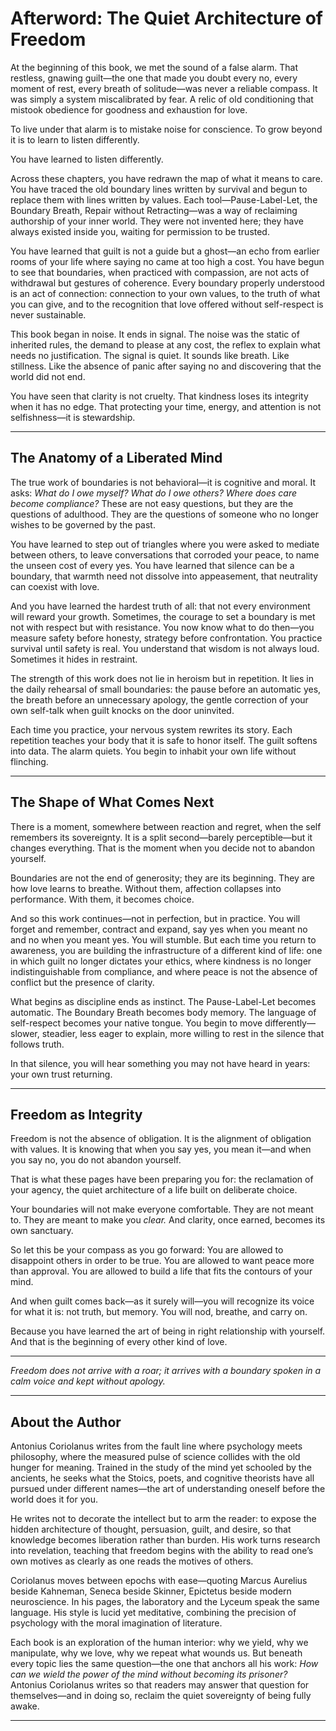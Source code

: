 # Afterword: The Quiet Architecture of Freedom

At the beginning of this book, we met the sound of a false alarm.
That restless, gnawing guilt—the one that made you doubt every no, every moment of rest, every breath of solitude—was never a reliable compass. It was simply a system miscalibrated by fear. A relic of old conditioning that mistook obedience for goodness and exhaustion for love.

To live under that alarm is to mistake noise for conscience.
To grow beyond it is to learn to listen differently.

You have learned to listen differently.

Across these chapters, you have redrawn the map of what it means to care. You have traced the old boundary lines written by survival and begun to replace them with lines written by values. Each tool—Pause-Label-Let, the Boundary Breath, Repair without Retracting—was a way of reclaiming authorship of your inner world. They were not invented here; they have always existed inside you, waiting for permission to be trusted.

You have learned that guilt is not a guide but a ghost—an echo from earlier rooms of your life where saying no came at too high a cost. You have begun to see that boundaries, when practiced with compassion, are not acts of withdrawal but gestures of coherence. Every boundary properly understood is an act of connection: connection to your own values, to the truth of what you can give, and to the recognition that love offered without self-respect is never sustainable.

This book began in noise. It ends in signal.
The noise was the static of inherited rules, the demand to please at any cost, the reflex to explain what needs no justification.
The signal is quiet. It sounds like breath. Like stillness. Like the absence of panic after saying no and discovering that the world did not end.

You have seen that clarity is not cruelty.
That kindness loses its integrity when it has no edge.
That protecting your time, energy, and attention is not selfishness—it is stewardship.

---

## The Anatomy of a Liberated Mind

The true work of boundaries is not behavioral—it is cognitive and moral. It asks: *What do I owe myself? What do I owe others? Where does care become compliance?*
These are not easy questions, but they are the questions of adulthood. They are the questions of someone who no longer wishes to be governed by the past.

You have learned to step out of triangles where you were asked to mediate between others, to leave conversations that corroded your peace, to name the unseen cost of every yes. You have learned that silence can be a boundary, that warmth need not dissolve into appeasement, that neutrality can coexist with love.

And you have learned the hardest truth of all: that not every environment will reward your growth. Sometimes, the courage to set a boundary is met not with respect but with resistance. You now know what to do then—you measure safety before honesty, strategy before confrontation. You practice survival until safety is real. You understand that wisdom is not always loud. Sometimes it hides in restraint.

The strength of this work does not lie in heroism but in repetition. It lies in the daily rehearsal of small boundaries: the pause before an automatic yes, the breath before an unnecessary apology, the gentle correction of your own self-talk when guilt knocks on the door uninvited.

Each time you practice, your nervous system rewrites its story. Each repetition teaches your body that it is safe to honor itself. The guilt softens into data. The alarm quiets. You begin to inhabit your own life without flinching.

---

## The Shape of What Comes Next

There is a moment, somewhere between reaction and regret, when the self remembers its sovereignty. It is a split second—barely perceptible—but it changes everything. That is the moment when you decide not to abandon yourself.

Boundaries are not the end of generosity; they are its beginning.
They are how love learns to breathe.
Without them, affection collapses into performance.
With them, it becomes choice.

And so this work continues—not in perfection, but in practice.
You will forget and remember, contract and expand, say yes when you meant no and no when you meant yes. You will stumble. But each time you return to awareness, you are building the infrastructure of a different kind of life: one in which guilt no longer dictates your ethics, where kindness is no longer indistinguishable from compliance, and where peace is not the absence of conflict but the presence of clarity.

What begins as discipline ends as instinct.
The Pause-Label-Let becomes automatic. The Boundary Breath becomes body memory. The language of self-respect becomes your native tongue. You begin to move differently—slower, steadier, less eager to explain, more willing to rest in the silence that follows truth.

In that silence, you will hear something you may not have heard in years:
your own trust returning.

---

## Freedom as Integrity

Freedom is not the absence of obligation. It is the alignment of obligation with values.
It is knowing that when you say yes, you mean it—and when you say no, you do not abandon yourself.

That is what these pages have been preparing you for: the reclamation of your agency, the quiet architecture of a life built on deliberate choice.

Your boundaries will not make everyone comfortable. They are not meant to. They are meant to make you *clear.*
And clarity, once earned, becomes its own sanctuary.

So let this be your compass as you go forward:
You are allowed to disappoint others in order to be true.
You are allowed to want peace more than approval.
You are allowed to build a life that fits the contours of your mind.

And when guilt comes back—as it surely will—you will recognize its voice for what it is: not truth, but memory.
You will nod, breathe, and carry on.

Because you have learned the art of being in right relationship with yourself.
And that is the beginning of every other kind of love.

---

*Freedom does not arrive with a roar; it arrives with a boundary spoken in a calm voice and kept without apology.*

---



## **About the Author**

Antonius Coriolanus writes from the fault line where psychology meets philosophy, where the measured pulse of science collides with the old hunger for meaning. Trained in the study of the mind yet schooled by the ancients, he seeks what the Stoics, poets, and cognitive theorists have all pursued under different names—the art of understanding oneself before the world does it for you.

He writes not to decorate the intellect but to arm the reader: to expose the hidden architecture of thought, persuasion, guilt, and desire, so that knowledge becomes liberation rather than burden. His work turns research into revelation, teaching that freedom begins with the ability to read one’s own motives as clearly as one reads the motives of others.

Coriolanus moves between epochs with ease—quoting Marcus Aurelius beside Kahneman, Seneca beside Skinner, Epictetus beside modern neuroscience. In his pages, the laboratory and the Lyceum speak the same language. His style is lucid yet meditative, combining the precision of psychology with the moral imagination of literature.

Each book is an exploration of the human interior: why we yield, why we manipulate, why we love, why we repeat what wounds us. But beneath every topic lies the same question—the one that anchors all his work: *How can we wield the power of the mind without becoming its prisoner?*
Antonius Coriolanus writes so that readers may answer that question for themselves—and in doing so, reclaim the quiet sovereignty of being fully awake.

---


